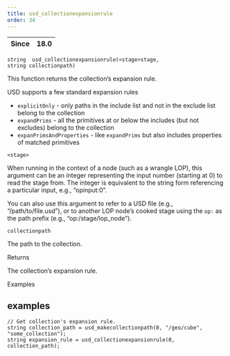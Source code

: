 ```yaml
---
title: usd_collectionexpansionrule
order: 34
---
```

| Since | 18.0 |
| --- | --- |

`string  usd_collectionexpansionrule(<stage>stage, string collectionpath)`

This function returns the collection’s expansion rule.

USD supports a few standard expansion rules

- `explicitOnly` - only paths in the include list and not in the exclude list belong to the collection
- `expandPrims` - all the primitives at or below the includes (but not excludes) belong to the collection
- `expanPrimsAndProperties` - like `expandPrims` but also includes properties of matched primitives

`<stage>`

When running in the context of a node (such as a wrangle LOP), this argument can be an integer representing the input number (starting at 0) to read the stage from. The integer is equivalent to the string form referencing a particular input, e.g., “opinput:0”.

You can also use this argument to refer to a USD file (e.g., “/path/to/file.usd”), or to another LOP node’s cooked stage using the `op:` as the path prefix (e.g., “op:/stage/lop_node”).

`collectionpath`

The path to the collection.

Returns

The collection’s expansion rule.

Examples

## examples

```vex
// Get collection's expansion rule.
string collection_path = usd_makecollectionpath(0, "/geo/cube", "some_collection");
string expansion_rule = usd_collectionexpansionrule(0, collection_path);

```
